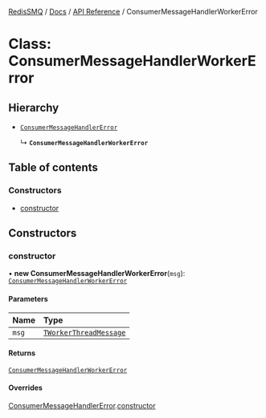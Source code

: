 [RedisSMQ](../../../README.md) / [Docs](../../README.md) / [API Reference](../README.md) / ConsumerMessageHandlerWorkerError

# Class: ConsumerMessageHandlerWorkerError

## Hierarchy

- [`ConsumerMessageHandlerError`](ConsumerMessageHandlerError.md)

  ↳ **`ConsumerMessageHandlerWorkerError`**

## Table of contents

### Constructors

- [constructor](ConsumerMessageHandlerWorkerError.md#constructor)

## Constructors

### constructor

• **new ConsumerMessageHandlerWorkerError**(`msg`): [`ConsumerMessageHandlerWorkerError`](ConsumerMessageHandlerWorkerError.md)

#### Parameters

| Name | Type |
| :------ | :------ |
| `msg` | [`TWorkerThreadMessage`](../README.md#tworkerthreadmessage) |

#### Returns

[`ConsumerMessageHandlerWorkerError`](ConsumerMessageHandlerWorkerError.md)

#### Overrides

[ConsumerMessageHandlerError](ConsumerMessageHandlerError.md).[constructor](ConsumerMessageHandlerError.md#constructor)
